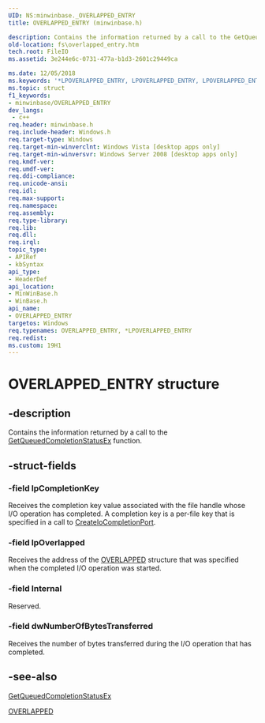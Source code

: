 ```yaml
---
UID: NS:minwinbase._OVERLAPPED_ENTRY
title: OVERLAPPED_ENTRY (minwinbase.h)

description: Contains the information returned by a call to the GetQueuedCompletionStatusEx function.
old-location: fs\overlapped_entry.htm
tech.root: FileIO
ms.assetid: 3e244e6c-0731-477a-b1d3-2601c29449ca

ms.date: 12/05/2018
ms.keywords: '*LPOVERLAPPED_ENTRY, LPOVERLAPPED_ENTRY, LPOVERLAPPED_ENTRY structure pointer [Files], OVERLAPPED_ENTRY, OVERLAPPED_ENTRY structure [Files], fs.overlapped_entry, minwinbase/LPOVERLAPPED_ENTRY, minwinbase/OVERLAPPED_ENTRY, winbase/LPOVERLAPPED_ENTRY, winbase/OVERLAPPED_ENTRY'
ms.topic: struct
f1_keywords:
- minwinbase/OVERLAPPED_ENTRY
dev_langs:
 - c++
req.header: minwinbase.h
req.include-header: Windows.h
req.target-type: Windows
req.target-min-winverclnt: Windows Vista [desktop apps only]
req.target-min-winversvr: Windows Server 2008 [desktop apps only]
req.kmdf-ver: 
req.umdf-ver: 
req.ddi-compliance: 
req.unicode-ansi: 
req.idl: 
req.max-support: 
req.namespace: 
req.assembly: 
req.type-library: 
req.lib: 
req.dll: 
req.irql: 
topic_type:
- APIRef
- kbSyntax
api_type:
- HeaderDef
api_location:
- MinWinBase.h
- WinBase.h
api_name:
- OVERLAPPED_ENTRY
targetos: Windows
req.typenames: OVERLAPPED_ENTRY, *LPOVERLAPPED_ENTRY
req.redist: 
ms.custom: 19H1
---
```


# OVERLAPPED_ENTRY structure


## -description


Contains the information returned by a call to the 
    <a href="https://docs.microsoft.com/windows/desktop/FileIO/getqueuedcompletionstatusex-func">GetQueuedCompletionStatusEx</a> 
    function.


## -struct-fields




### -field lpCompletionKey

Receives the completion key value associated with the file handle whose I/O operation has completed. A 
      completion key is a per-file key that is specified in a call to 
      <a href="https://docs.microsoft.com/windows/desktop/FileIO/createiocompletionport">CreateIoCompletionPort</a>.


### -field lpOverlapped

Receives the address of the <a href="https://docs.microsoft.com/windows/desktop/api/minwinbase/ns-minwinbase-overlapped">OVERLAPPED</a> structure 
      that was specified when the completed I/O operation was started.


### -field Internal

Reserved.


### -field dwNumberOfBytesTransferred

Receives the number of bytes transferred during the I/O operation that has completed.


## -see-also




<a href="https://docs.microsoft.com/windows/desktop/FileIO/getqueuedcompletionstatusex-func">GetQueuedCompletionStatusEx</a>



<a href="https://docs.microsoft.com/windows/desktop/api/minwinbase/ns-minwinbase-overlapped">OVERLAPPED</a>
 

 

